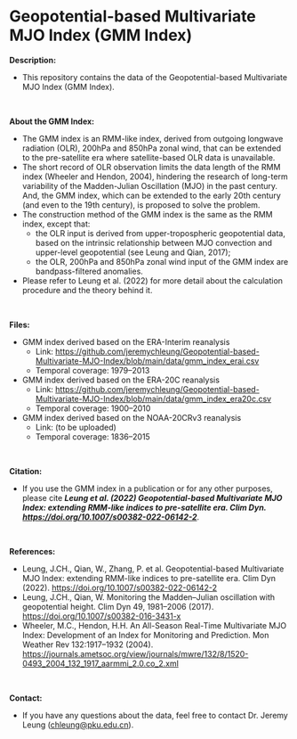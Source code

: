 # Geopotential-based Multivariate MJO Index (GMM Index)

**Description:**
- This repository contains the data of the Geopotential-based Multivariate MJO Index (GMM Index).
 <br /> 

**About the GMM Index:**
- The GMM index is an RMM-like index, derived from outgoing longwave radiation (OLR), 200hPa and 850hPa zonal wind, that can be extended to the pre-satellite era where satellite-based OLR data is unavailable. 
- The short record of OLR observation limits the data length of the RMM index (Wheeler and Hendon, 2004), hindering the research of long-term variability of the Madden-Julian Oscillation (MJO) in the past century. And, the GMM index, which can be extended to the early 20th century (and even to the 19th century), is proposed to solve the problem.
- The construction method of the GMM index is the same as the RMM index, except that:
  -  the OLR input is derived from upper-tropospheric geopotential data, based on the intrinsic relationship between MJO convection and upper-level geopotential (see Leung and Qian, 2017);
  -  the OLR, 200hPa and 850hPa zonal wind input of the GMM index are bandpass-filtered anomalies. 
- Please refer to Leung et al. (2022) for more detail about the calculation procedure and the theory behind it.
 <br /> 
 
**Files:**
- GMM index derived based on the ERA-Interim reanalysis
  - Link: https://github.com/jeremychleung/Geopotential-based-Multivariate-MJO-Index/blob/main/data/gmm_index_erai.csv
  - Temporal coverage: 1979–2013
- GMM index derived based on the ERA-20C reanalysis
  - Link: https://github.com/jeremychleung/Geopotential-based-Multivariate-MJO-Index/blob/main/data/gmm_index_era20c.csv
  - Temporal coverage: 1900–2010
- GMM index derived based on the NOAA-20CRv3 reanalysis
  - Link: (to be uploaded)
  - Temporal coverage: 1836–2015
<br /> 

**Citation:**
- If you use the GMM index in a publication or for any other purposes, please cite _**Leung et al. (2022) Geopotential-based Multivariate MJO Index: extending RMM-like indices to pre-satellite era. Clim Dyn. https://doi.org/10.1007/s00382-022-06142-2**_.
<br /> 

**References:**
- Leung, J.CH., Qian, W., Zhang, P. et al. Geopotential-based Multivariate MJO Index: extending RMM-like indices to pre-satellite era. Clim Dyn (2022). https://doi.org/10.1007/s00382-022-06142-2
- Leung, J.CH., Qian, W. Monitoring the Madden–Julian oscillation with geopotential height. Clim Dyn 49, 1981–2006 (2017). https://doi.org/10.1007/s00382-016-3431-x
- Wheeler, M.C., Hendon, H.H. An All-Season Real-Time Multivariate MJO Index: Development of an Index for Monitoring and Prediction. Mon Weather Rev 132:1917–1932 (2004). https://journals.ametsoc.org/view/journals/mwre/132/8/1520-0493_2004_132_1917_aarmmi_2.0.co_2.xml
<br /> 

**Contact:**
- If you have any questions about the data, feel free to contact Dr. Jeremy Leung (chleung@pku.edu.cn).
<br /> 
